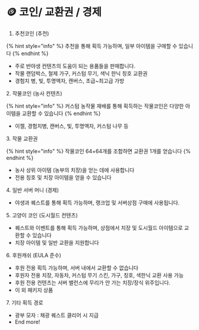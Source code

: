 # 🪙 코인/ 교환권 / 경제

1. 추천코인 (추천)

{% hint style="info" %}
추천을 통해 획득 가능하며, 일부 아이템을 구매할 수 있습니다
{% endhint %}

* 주로 반야생 컨텐츠의 도움이 되는 용품들을 판매합니다.&#x20;
* 작물 랜덤박스, 철제 가구, 커스텀 무기, 색닉 한닉 칭호 교환권
* 경험치 병, 빛, 투명액자, 캔버스, 초급\~최고급 가방&#x20;



2\. 작물코인 (농사 컨텐츠)&#x20;

{% hint style="info" %}
커스텀 농작물 재배를 통해 획득하는 작물코인은 다양한 아이템을 교환할 수 있습니다
{% endhint %}

* 이젤, 경험치병, 캔버스, 빛, 투명액자, 커스텀 나무 등&#x20;



3\. 작물 교환권&#x20;

{% hint style="info" %}
작물코인 64+64개를 조합하면 교환권 1개를 얻습니다&#x20;
{% endhint %}

* 농사 상위 아이템 (농부의 치장)을 얻는 데에 사용합니다
* 전용 칭호 및 치장 아이템을 얻을 수 있습니다



4\. 일반 서버 머니 (경제)

* 야생과 퀘스트를 통해 획득 가능하며, 랭크업 및 서버상점 구매에 사용됩니다.



5\. 고양이 코인 (도시월드 컨텐츠)

* 퀘스트와 이벤트를 통해 획득 가능하며, 상점에서 치장 및 도시월드 아이템으로 교환할 수 있습니다&#x20;
* 치장 아이템 및 일반 교환을 지원합니다



6\. 후원캐쉬 (EULA 준수)

* 후원 전용 획득 가능하며, 서버 내에서 교환할 수 없습니다&#x20;
* 후원자 전용 치장, 자동차, 커스텀 무기 스킨, 가구, 칭호, 색한닉 교환 사용 가능&#x20;
* 후원 전용 컨텐츠는 서버 밸런스에 무리가 안 가는 치장/장식 위주입니다.
* 이 외 패키지 상품



7\. 기타 획득 경로&#x20;

* 광부 모자 : 채광 퀘스트 클리어 시 지급
* End more!

&#x20;
